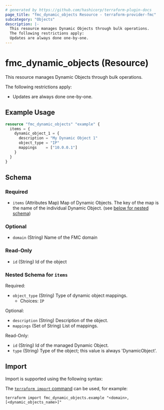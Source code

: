 ```yaml
---
# generated by https://github.com/hashicorp/terraform-plugin-docs
page_title: "fmc_dynamic_objects Resource - terraform-provider-fmc"
subcategory: "Objects"
description: |-
  This resource manages Dynamic Objects through bulk operations.
  The following restrictions apply:
  Updates are always done one-by-one.
---
```


# fmc_dynamic_objects (Resource)

This resource manages Dynamic Objects through bulk operations.

The following restrictions apply:
  - Updates are always done one-by-one.

## Example Usage

```terraform
resource "fmc_dynamic_objects" "example" {
  items = {
    dynamic_object_1 = {
      description = "My Dynamic Object 1"
      object_type = "IP"
      mappings    = ["10.0.0.1"]
    }
  }
}
```

<!-- schema generated by tfplugindocs -->
## Schema

### Required

- `items` (Attributes Map) Map of Dynamic Objects. The key of the map is the name of the individual Dynamic Object. (see [below for nested schema](#nestedatt--items))

### Optional

- `domain` (String) Name of the FMC domain

### Read-Only

- `id` (String) Id of the object

<a id="nestedatt--items"></a>
### Nested Schema for `items`

Required:

- `object_type` (String) Type of dynamic object mappings.
  - Choices: `IP`

Optional:

- `description` (String) Description of the object.
- `mappings` (Set of String) List of mappings.

Read-Only:

- `id` (String) Id of the managed Dynamic Object.
- `type` (String) Type of the object; this value is always 'DynamicObject'.

## Import

Import is supported using the following syntax:

The [`terraform import` command](https://developer.hashicorp.com/terraform/cli/commands/import) can be used, for example:

```shell
terraform import fmc_dynamic_objects.example "<domain>,[<dynamic_objects_name>]"
```
